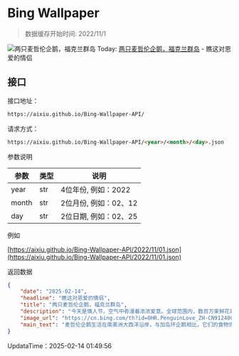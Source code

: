 # Bing Wallpaper

> 数据缓存开始时间: 2022/11/1

![两只麦哲伦企鹅，福克兰群岛](https://cn.bing.com/th?id=OHR.PenguinLove_ZH-CN9124008164_1920x1080.webp)
Today: [两只麦哲伦企鹅，福克兰群岛](https://cn.bing.com/th?id=OHR.PenguinLove_ZH-CN9124008164_1920x1080.webp) - 瞧这对恩爱的情侣

## 接口

接口地址：

```html
https://aixiu.github.io/Bing-Wallpaper-API/
```

请求方式：

```html
https://aixiu.github.io/Bing-Wallpaper-API/<year>/<month>/<day>.json
```

参数说明

| 参数 | 类型 | 说明 |
| - | - | - |
| year | str | 4位年份, 例如：2022 |
| month | str | 2位月份, 例如：02、12 |
| day | str | 2位日期, 例如：02、25 |

例如

[https://aixiu.github.io/Bing-Wallpaper-API/2022/11/01.json](https://aixiu.github.io/Bing-Wallpaper-API/2022/11/01.json)

返回数据

```json
{
    "date": "2025-02-14",
    "headline": "瞧这对恩爱的情侣",
    "title": "两只麦哲伦企鹅，福克兰群岛",
    "description": "今天是情人节，空气中弥漫着浓浓爱意。全球范围内，数百万束鲜花将被赠送，浪漫餐厅也会因情人节约会座无虚席。情人节起源于圣瓦伦丁的故事。据传，这位罗马基督徒曾为那些被禁止结婚的基督徒士兵主持婚礼。如同今天庆祝节日的人类情侣，自然界中也有许多浪漫故事。",
    "image_url": "https://cn.bing.com/th?id=OHR.PenguinLove_ZH-CN9124008164_1920x1080.webp",
    "main_text": "麦哲伦企鹅生活在南美洲大西洋沿岸，与加岛环企鹅相比，它们的食物供应更加稳定，不易面临严重的食物短缺。"
}
```

UpdataTime：2025-02-14 01:49:56
